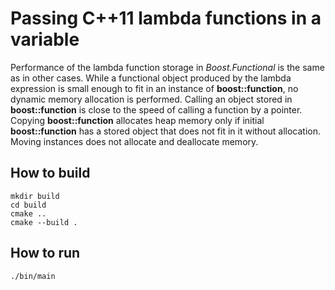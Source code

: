 # Passing C++11 lambda functions in a variable

Performance of the lambda function storage in *Boost.Functional* is the same as in other cases. While a functional object produced by the lambda expression is small enough to fit in an instance of **boost::function**, no dynamic memory allocation is performed. Calling an object stored in **boost::function** is close to the speed of calling a function by a pointer. Copying **boost::function** allocates heap memory only if initial **boost::function** has a stored object that does not fit in it without allocation. Moving instances does not allocate and deallocate memory.


## How to build
```
mkdir build
cd build
cmake ..
cmake --build .
```

## How to run
```
./bin/main

```
